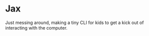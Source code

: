# Jax
Just messing around, making a tiny CLI for kids to get a kick out of interacting with the computer.
